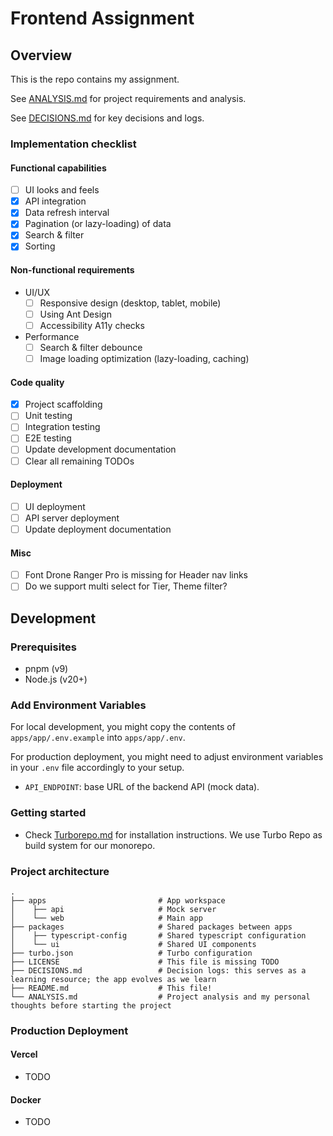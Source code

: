 # Frontend Assignment

## Overview

This is the repo contains my assignment.

See [ANALYSIS.md](./ANALYSIS.md) for project requirements and analysis.

See [DECISIONS.md](./DECISIONS.md) for key decisions and logs.

### Implementation checklist

#### Functional capabilities
- [ ] UI looks and feels
- [x] API integration
- [x] Data refresh interval
- [x] Pagination (or lazy-loading) of data
- [x] Search & filter
- [x] Sorting

#### Non-functional requirements

- UI/UX
    + [ ] Responsive design (desktop, tablet, mobile)
    + [ ] Using Ant Design
    + [ ] Accessibility A11y checks
- Performance
    + [ ] Search & filter debounce
    + [ ] Image loading optimization (lazy-loading, caching)

#### Code quality

- [x] Project scaffolding
- [ ] Unit testing
- [ ] Integration testing
- [ ] E2E testing
- [ ] Update development documentation
- [ ] Clear all remaining TODOs

#### Deployment

- [ ] UI deployment
- [ ] API server deployment
- [ ] Update deployment documentation

#### Misc
- [ ] Font Drone Ranger Pro is missing for Header nav links
- [ ] Do we support multi select for Tier, Theme filter?

## Development

### Prerequisites

- pnpm (v9)
- Node.js (v20+)

### Add Environment Variables

For local development, you might copy the contents of `apps/app/.env.example` into `apps/app/.env`.

For production deployment, you might need to adjust environment variables in your `.env` file accordingly to your setup.

- `API_ENDPOINT`: base URL of the backend API (mock data).

### Getting started

- Check [Turborepo.md](./Turborepo.md) for installation instructions. We use Turbo Repo as build system for our monorepo.

### Project architecture


```text
.
├── apps                         # App workspace
│    ├── api                     # Mock server
│    └── web                     # Main app
├── packages                     # Shared packages between apps
│    ├── typescript-config       # Shared typescript configuration
│    └── ui                      # Shared UI components
├── turbo.json                   # Turbo configuration
├── LICENSE                      # This file is missing TODO
├── DECISIONS.md                 # Decision logs: this serves as a learning resource; the app evolves as we learn
├── README.md                    # This file!
└── ANALYSIS.md                  # Project analysis and my personal thoughts before starting the project
```

### Production Deployment

#### Vercel

- TODO

#### Docker

- TODO